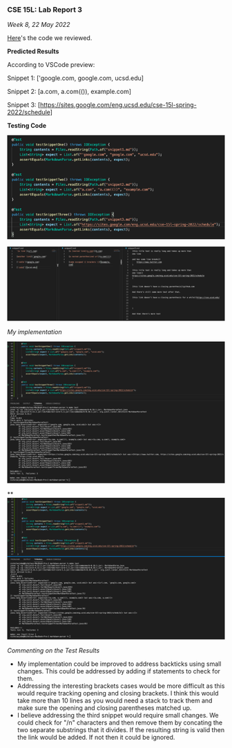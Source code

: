 ### CSE 15L: Lab Report 3
*Week 8, 22 May 2022*

[Here](https://github.com/ryankosta/good-markdown-parser)'s the code we reviewed.

**Predicted Results**

According to VSCode preview:

Snippet 1: \[\'google.com, google.com, ucsd.edu]

Snippet 2: \[a.com, a.com(()), example.com]

Snippet 3: \[https://sites.google.com/eng.ucsd.edu/cse-15l-spring-2022/schedule]

**Testing Code**

![Snippet 1,2 & 3 JUnit Implementation](./Images/Screen%20Shot%202022-05-22%20at%2012.19.04%20PM.png)

![Test Files](./Images/Screen%20Shot%202022-05-22%20at%2012.25.08%20PM.png)

*My implementation*

![My implementation](/Images/Screen%20Shot%202022-05-22%20at%2012.32.48%20PM.png)

**
![Reviewed implementation](./Images/Screen%20Shot%202022-05-22%20at%2012.48.14%20PM.png)

*Commenting on the Test Results*
- My implementation could be improved to address backticks using small changes. This could be addressed by adding if statements to check for them. 
- Addressing the interesting brackets cases would be more difficult as this would require tracking opening and closing brackets. I think this would take more than 10 lines as you would need a stack to track them and make sure the opening and closing parentheses matched up.
- I believe addressing the third snippet would require small changes. We could check for "/n" characters and then remove them by concating the two separate substrings that it divides. If the resulting string is valid then the link would be added. If not then it could be ignored.




